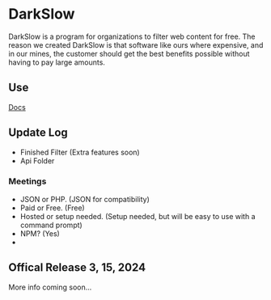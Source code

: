 # DarkSlow
DarkSlow is a program for organizations to filter web content for free.
The reason we created DarkSlow is that software like ours where expensive,
and in our mines, the customer should get the best benefits possible 
without having to pay large amounts.

## Use
<a href="">Docs</a>

## Update Log
- Finished Filter (Extra features soon)
- Api Folder

### Meetings
- JSON or PHP. (JSON for compatibility)
- Paid or Free. (Free)
- Hosted or setup needed. (Setup needed, but will be easy to use with a command prompt)
- NPM? (Yes)
- 
## Offical Release 3, 15, 2024
More info coming soon...
